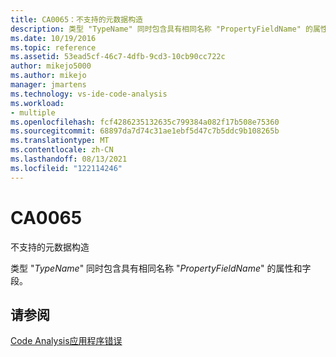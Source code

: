 ```yaml
---
title: CA0065：不支持的元数据构造
description: 类型 "TypeName" 同时包含具有相同名称 "PropertyFieldName" 的属性和字段。
ms.date: 10/19/2016
ms.topic: reference
ms.assetid: 53ead5cf-46c7-4dfb-9cd3-10cb90cc722c
author: mikejo5000
ms.author: mikejo
manager: jmartens
ms.technology: vs-ide-code-analysis
ms.workload:
- multiple
ms.openlocfilehash: fcf4286235132635c799384a082f17b508e75360
ms.sourcegitcommit: 68897da7d74c31ae1ebf5d47c7b5ddc9b108265b
ms.translationtype: MT
ms.contentlocale: zh-CN
ms.lasthandoff: 08/13/2021
ms.locfileid: "122114246"
---
```

# <a name="ca0065"></a>CA0065

不支持的元数据构造

类型 "*TypeName*" 同时包含具有相同名称 "*PropertyFieldName*" 的属性和字段。

## <a name="see-also"></a>请参阅
[Code Analysis应用程序错误](../code-quality/code-analysis-application-errors.md)
